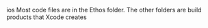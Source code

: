 ios
Most code files are in the Ethos folder. The other folders are build products that Xcode creates
